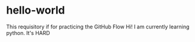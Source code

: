 # hello-world
This requisitory if for practicing the GitHub Flow
Hi! I am currently learning python. It's HARD
